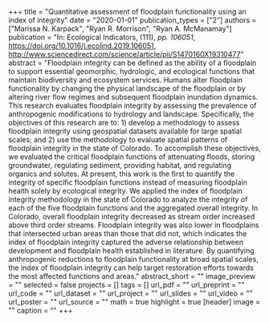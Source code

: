 +++
title = "Quantitative assessment of floodplain functionality using an index of integrity"
date = "2020-01-01"
publication_types = ["2"]
authors = ["Marissa N. Karpack", "Ryan R. Morrison", "Ryan A. McManamay"]
publication = "In: Ecological Indicators, (111), _pp. 106051_, https://doi.org/10.1016/j.ecolind.2019.106051, http://www.sciencedirect.com/science/article/pii/S1470160X19310477"
abstract = "Floodplain integrity can be defined as the ability of a floodplain to support essential geomorphic, hydrologic, and ecological functions that maintain biodiversity and ecosystem services. Humans alter floodplain functionality by changing the physical landscape of the floodplain or by altering river flow regimes and subsequent floodplain inundation dynamics. This research evaluates floodplain integrity by assessing the prevalence of anthropogenic modifications to hydrology and landscape. Specifically, the objectives of this research are to: 1) develop a methodology to assess floodplain integrity using geospatial datasets available for large spatial scales; and 2) use the methodology to evaluate spatial patterns of floodplain integrity in the state of Colorado. To accomplish these objectives, we evaluated the critical floodplain functions of attenuating floods, storing groundwater, regulating sediment, providing habitat, and regulating organics and solutes. At present, this work is the first to quantify the integrity of specific floodplain functions instead of measuring floodplain health solely by ecological integrity. We applied the index of floodplain integrity methodology in the state of Colorado to analyze the integrity of each of the five floodplain functions and the aggregated overall integrity. In Colorado, overall floodplain integrity decreased as stream order increased above third order streams. Floodplain integrity was also lower in floodplains that intersected urban areas than those that did not, which indicates the index of floodplain integrity captured the adverse relationship between development and floodplain health established in literature. By quantifying anthropogenic reductions to floodplain functionality at broad spatial scales, the index of floodplain integrity can help target restoration efforts towards the most affected functions and areas."
abstract_short = ""
image_preview = ""
selected = false
projects = []
tags = []
url_pdf = ""
url_preprint = ""
url_code = ""
url_dataset = ""
url_project = ""
url_slides = ""
url_video = ""
url_poster = ""
url_source = ""
math = true
highlight = true
[header]
image = ""
caption = ""
+++
